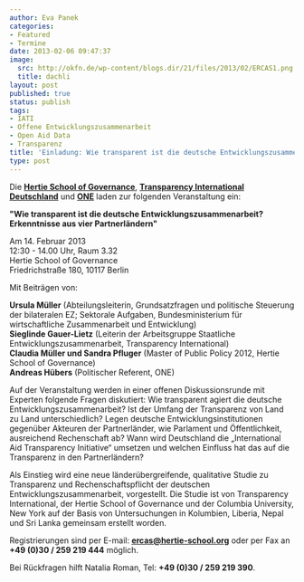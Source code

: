 ```yaml
---
author: Eva Panek
categories:
- Featured
- Termine
date: 2013-02-06 09:47:37
image:
  src: http://okfn.de/wp-content/blogs.dir/21/files/2013/02/ERCAS1.png
  title: dachli
layout: post
published: true
status: publish
tags:
- IATI
- Offene Entwicklungszusammenarbeit
- Open Aid Data
- Transparenz
title: 'Einladung: Wie transparent ist die deutsche Entwicklungszusammenarbeit?'
type: post
---
```


Die **[Hertie School of Governance](http://www.hertie-school.org)**, **[Transparency International Deutschland](http://www.transparency.de/)** und **[ONE](http://www.one.org/de/)** laden zur folgenden Veranstaltung ein:

**"Wie transparent ist die deutsche Entwicklungszusammenarbeit? Erkenntnisse aus vier Partnerländern"**

Am 14. Februar 2013  
12:30 - 14.00 Uhr, Raum 3.32  
Hertie School of Governance  
Friedrichstraße 180, 10117 Berlin

Mit Beiträgen von:

**Ursula Müller** (Abteilungsleiterin, Grundsatzfragen und politische Steuerung der bilateralen EZ; Sektorale Aufgaben, Bundesministerium für wirtschaftliche Zusammenarbeit und Entwicklung)  
**Sieglinde Gauer-Lietz** (Leiterin der Arbeitsgruppe Staatliche Entwicklungszusammenarbeit, Transparency International)  
**Claudia Müller und Sandra Pfluger** (Master of Public Policy 2012, Hertie School of Governance)  
**Andreas Hübers** (Politischer Referent, ONE)

Auf der Veranstaltung werden in einer offenen Diskussionsrunde mit Experten folgende Fragen diskutiert: Wie transparent agiert die deutsche Entwicklungszusammenarbeit? Ist der Umfang der Transparenz von Land zu Land unterschiedlich? Legen deutsche Entwicklungsinstitutionen gegenüber Akteuren der Partnerländer, wie Parlament und Öffentlichkeit, ausreichend Rechenschaft ab? Wann wird Deutschland die „International Aid Transparency Initiative“ umsetzen und welchen Einfluss hat das auf die Transparenz in den Partnerländern? 

Als Einstieg wird eine neue länderübergreifende, qualitative Studie zu Transparenz und Rechenschaftspflicht der deutschen Entwicklungszusammenarbeit, vorgestellt. Die Studie ist von Transparency International, der Hertie School of Governance und der Columbia University, New York auf der Basis von Untersuchungen in Kolumbien, Liberia, Nepal und Sri Lanka gemeinsam erstellt worden.

Registrierungen sind per E-mail: **[ercas@hertie-school.org](mailto:ercas@hertie-school.org)** oder per Fax an **+49 (0)30 / 259 219 444** möglich.

Bei Rückfragen hilft Natalia Roman, Tel: **+49 (0)30 / 259 219 390**.